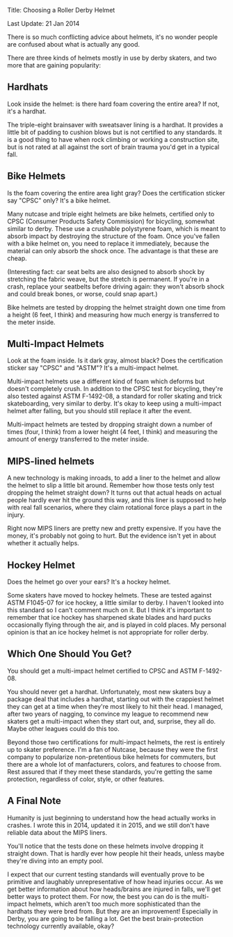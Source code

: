 Title: Choosing a Roller Derby Helmet

Last Update: 21 Jan 2014

There is so much conflicting advice about helmets, it's no wonder people are confused about what is actually any good.

There are three kinds of helmets mostly in use by derby skaters, and two more that are gaining popularity:

Hardhats
--------

Look inside the helmet: is there hard foam covering the entire area? If not, it's a hardhat.

The triple-eight brainsaver with sweatsaver lining is a hardhat. It provides a little bit of padding to cushion blows but is not certified to any standards. It is a good thing to have when rock climbing or working a construction site, but is not rated at all against the sort of brain trauma you'd get in a typical fall.

Bike Helmets
----------

Is the foam covering the entire area light gray? Does the certification sticker say "CPSC" only? It's a bike helmet.

Many nutcase and triple eight helmets are bike helmets, certified only to CPSC (Consumer Products Safety Commission) for bicycling, somewhat similar to derby. These use a crushable polystyrene foam, which is meant to absorb impact by destroying the structure of the foam. Once you've fallen with a bike helmet on, you need to replace it immediately, because the material can only absorb the shock once. The advantage is that these are cheap.

(Interesting fact: car seat belts are also designed to absorb shock by stretching the fabric weave, but the stretch is permanent. If you're in a crash, replace your seatbelts before driving again: they won't absorb shock and could break bones, or worse, could snap apart.)

Bike helmets are tested by dropping the helmet straight down one time from a height (6 feet, I think) and measuring how much energy is transferred to the meter inside.


Multi-Impact Helmets
------------------
Look at the foam inside. Is it dark gray, almost black? Does the certification sticker say "CPSC" and "ASTM"? It's a multi-impact helmet.

Multi-impact helmets use a different kind of foam which deforms but doesn't completely crush. In addition to the CPSC test for bicycling, they're also tested against ASTM F-1492-08, a standard for roller skating and trick skateboarding, very similar to derby. It's okay to keep using a multi-impact helmet after falling, but you should still replace it after the event.

Multi-impact helmets are tested by dropping straight down a number of times (four, I think) from a lower height (4 feet, I think) and measuring the amount of energy transferred to the meter inside.


MIPS-lined helmets
---------------

A new technology is making inroads, to add a liner to the helmet and allow the helmet to slip a little bit around. Remember how those tests only test dropping the helmet straight down? It turns out that actual heads on actual people hardly ever hit the ground this way, and this liner is supposed to help with real fall scenarios, where they claim rotational force plays a part in the injury.

Right now MIPS liners are pretty new and pretty expensive. If you have the money, it's probably not going to hurt. But the evidence isn't yet in about whether it actually helps.


Hockey Helmet
-------------
Does the helmet go over your ears? It's a hockey helmet.

Some skaters have moved to hockey helmets. These are tested against ASTM F1045-07 for ice hockey, a little similar to derby. I haven't looked into this standard so I can't comment much on it. But I think it's important to remember that ice hockey has sharpened skate blades and hard pucks occasionally flying through the air, and is played in cold places. My personal opinion is that an ice hockey helmet is not appropriate for roller derby.


Which One Should You Get?
---------------------
You should get a multi-impact helmet certified to CPSC and ASTM F-1492-08.

You should never get a hardhat. Unfortunately, most new skaters buy a package deal that includes a hardhat, starting out with the crappiest helmet they can get at a time when they're most likely to hit their head. I managed, after two years of nagging, to convince my league to recommend new skaters get a multi-impact when they start out, and, surprise, they all do. Maybe other leagues could do this too.

Beyond those two certifications for multi-impact helmets, the rest is entirely up to skater preference. I'm a fan of Nutcase, because they were the first company to popularize non-pretentious bike helmets for commuters, but there are a whole lot of manfacturers, colors, and features to choose from. Rest assured that if they meet these standards, you're getting the same protection, regardless of color, style, or other features.


A Final Note
------------

Humanity is just beginning to understand how the head actually works in
crashes. I wrote this in 2014, updated it in 2015, and we still don't have
reliable data about the MIPS liners.

You'll notice that the tests done on these helmets involve dropping it
straight down. That is hardly ever how people hit their heads, unless
maybe they're diving into an empty pool.

I expect that our current testing standards will eventually prove to be
primitive and laughably unrepresentative of how head injuries occur.
As we get better information about how heads/brains are injured in falls,
we'll get better ways to protect them. For now, the best you can do is
the multi-impact helmets, which aren't too much more sophisticated than
the hardhats they were bred from. But they are an improvement!
Especially in Derby, you are going to be falling a lot. Get the best
brain-protection technology currently available, okay?
